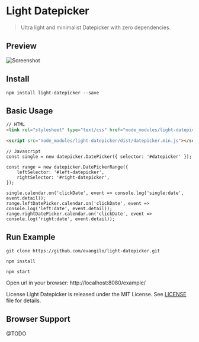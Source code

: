 # Light Datepicker

> Ultra light and minimalist Datepicker with zero dependencies.

## Preview
![Screenshot](https://raw.githubusercontent.com/evangilo/light-datepicker/master/screenshot.gif)


## Install
```
npm install light-datepicker --save
```

## Basic Usage

```HTML
// HTML
<link rel="stylesheet" type="text/css" href="node_modules/light-datepicker/dist/datepicker.min.css">

<script src="node_modules/light-datepicker/dist/datepicker.min.js"></script>
```

```JS
// Javascript
const single = new datepicker.DatePicker({ selector: '#datepicker' });

const range = new datepicker.DatePickerRange({
    leftSelector: '#left-datepicker',
    rightSelector: '#right-datepicker',
});

single.calendar.on('clickDate', event => console.log('single:date', event.detail));
range.leftDatePicker.calendar.on('clickDate', event => console.log('left:date', event.detail));
range.rightDatePicker.calendar.on('clickDate', event => console.log('right:date', event.detail));
```

## Run Example
```
git clone https://github.com/evangilo/light-datepicker.git

npm install

npm start
```

Open url in your browser: http://localhost:8080/example/

License
Light Datepicker is released under the MIT License. See [LICENSE](https://github.com/evangilo/light-datepicker/blob/master/LICENSE.md) file for details.

## Browser Support

@TODO
